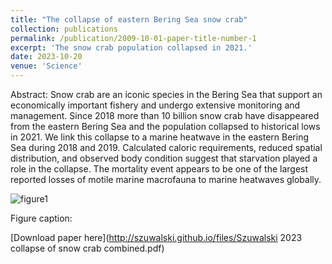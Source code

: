 ```yaml
---
title: "The collapse of eastern Bering Sea snow crab"
collection: publications
permalink: /publication/2009-10-01-paper-title-number-1
excerpt: 'The snow crab population collapsed in 2021.'
date: 2023-10-20
venue: 'Science'
---
```

Abstract: Snow crab are an iconic species in the Bering Sea that support an economically important fishery and undergo extensive monitoring and management. Since 2018 more than 10 billion snow crab have disappeared from the eastern Bering Sea and the population collapsed to historical lows in 2021. We link this collapse to a marine heatwave in the eastern Bering Sea during 2018 and 2019. Calculated caloric requirements, reduced spatial distribution, and observed body condition suggest that starvation played a role in the collapse. The mortality event appears to be one of the largest reported losses of motile marine macrofauna to marine heatwaves globally.

![figure1](https://szuwalski.github.io/files/collapse_fig.png)

Figure caption:

[Download paper here](http://szuwalski.github.io/files/Szuwalski 2023 collapse of snow crab combined.pdf)

